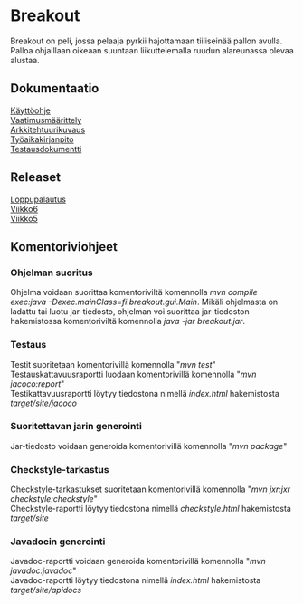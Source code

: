 # Breakout
Breakout on peli, jossa pelaaja pyrkii hajottamaan tiiliseinää pallon avulla. Palloa ohjaillaan oikeaan suuntaan liikuttelemalla ruudun alareunassa olevaa alustaa.  
## Dokumentaatio 
[Käyttöohje](https://github.com/esostolv/ot-harjoitustyo/blob/master/dokumentaatio/kayttoohje.md)<br>
[Vaatimusmäärittely](https://github.com/esostolv/ot-harjoitustyo/blob/master/dokumentaatio/vaatimusmaarittely.md) <br>
[Arkkitehtuurikuvaus](https://github.com/esostolv/ot-harjoitustyo/blob/master/dokumentaatio/arkkitehtuuri.md) <br>
[Työaikakirjanpito](https://github.com/esostolv/ot-harjoitustyo/blob/master/dokumentaatio/tyoaikakirjanpito.md) <br>
[Testausdokumentti](https://github.com/esostolv/ot-harjoitustyo/blob/master/dokumentaatio/testausdokumentti.md)<br>
## Releaset
[Loppupalautus](https://github.com/esostolv/ot-harjoitustyo/releases/tag/loppupalautus) <br>
[Viikko6](https://github.com/esostolv/ot-harjoitustyo/releases/tag/viikko6) <br>
[Viikko5](https://github.com/esostolv/ot-harjoitustyo/releases/tag/viikko5) <br>
## Komentoriviohjeet
### Ohjelman suoritus
Ohjelma voidaan suorittaa komentoriviltä komennolla *mvn compile exec:java -Dexec.mainClass=fi.breakout.gui.Main*. Mikäli ohjelmasta on ladattu tai luotu jar-tiedosto, ohjelman voi suorittaa jar-tiedoston hakemistossa komentoriviltä komennolla *java -jar breakout.jar*.
### Testaus
Testit suoritetaan komentorivillä komennolla "*mvn test*" <br>
Testauskattavuusraportti luodaan komentorivillä komennolla "*mvn jacoco:report*" <br> 
Testikattavuusraportti löytyy tiedostona nimellä *index.html* hakemistosta *target/site/jacoco* <br>
### Suoritettavan jarin generointi
Jar-tiedosto voidaan generoida komentorivillä komennolla "*mvn package*" <br>
### Checkstyle-tarkastus
Checkstyle-tarkastukset suoritetaan komentorivillä komennolla "*mvn jxr:jxr checkstyle:checkstyle*" <br>
Checkstyle-raportti löytyy tiedostona nimellä *checkstyle.html* hakemistosta *target/site* <br>
### Javadocin generointi
Javadoc-raportti voidaan generoida komentorivillä komennolla "*mvn javadoc:javadoc*" <br>
Javadoc-raportti löytyy tiedostona nimellä *index.html* hakemistosta *target/site/apidocs*
